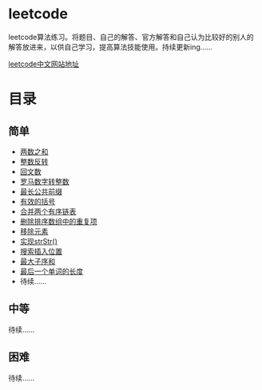 # leetcode
leetcode算法练习。将题目、自己的解答、官方解答和自己认为比较好的别人的解答放进来，以供自己学习，提高算法技能使用。持续更新ing……

[leetcode中文网站地址](https://leetcode-cn.com)



# 目录

## 简单

- [两数之和](easy/两数之和.md)
- [整数反转](easy/整数反转.md)
- [回文数](easy/回文数.md)
- [罗马数字转整数](easy/罗马数字转整数.md)
- [最长公共前缀](easy/最长公共前缀.md)
- [有效的括号](easy/有效的括号.md)
- [合并两个有序链表](easy/合并两个有序链表.md)
- [删除排序数组中的重复项](easy/删除排序数组中的重复项.md)
- [移除元素](easy/移除元素.md)
- [实现strStr()](easy/实现strStr().md)
- [搜索插入位置](easy/搜索插入位置.md)
- [最大子序和](easy/最大子序和.md)
- [最后一个单词的长度](easy/最后一个单词的长度.md)
- 待续……

## 中等

待续……

## 困难

待续……